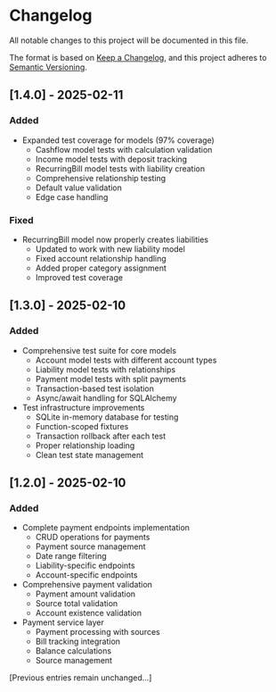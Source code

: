# Changelog

All notable changes to this project will be documented in this file.

The format is based on [Keep a Changelog](https://keepachangelog.com/en/1.0.0/),
and this project adheres to [Semantic Versioning](https://semver.org/spec/v2.0.0.html).

## [1.4.0] - 2025-02-11

### Added
- Expanded test coverage for models (97% coverage)
  - Cashflow model tests with calculation validation
  - Income model tests with deposit tracking
  - RecurringBill model tests with liability creation
  - Comprehensive relationship testing
  - Default value validation
  - Edge case handling

### Fixed
- RecurringBill model now properly creates liabilities
  - Updated to work with new liability model
  - Fixed account relationship handling
  - Added proper category assignment
  - Improved test coverage

## [1.3.0] - 2025-02-10

### Added
- Comprehensive test suite for core models
  - Account model tests with different account types
  - Liability model tests with relationships
  - Payment model tests with split payments
  - Transaction-based test isolation
  - Async/await handling for SQLAlchemy
- Test infrastructure improvements
  - SQLite in-memory database for testing
  - Function-scoped fixtures
  - Transaction rollback after each test
  - Proper relationship loading
  - Clean test state management

## [1.2.0] - 2025-02-10

### Added
- Complete payment endpoints implementation
  - CRUD operations for payments
  - Payment source management
  - Date range filtering
  - Liability-specific endpoints
  - Account-specific endpoints
- Comprehensive payment validation
  - Payment amount validation
  - Source total validation
  - Account existence validation
- Payment service layer
  - Payment processing with sources
  - Bill tracking integration
  - Balance calculations
  - Source management

[Previous entries remain unchanged...]
